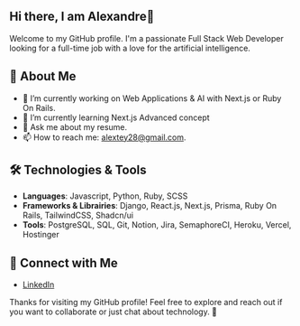 ## Hi there, I am Alexandre👋

Welcome to my GitHub profile. I'm a passionate Full Stack Web Developer looking for a full-time job with a love for the artificial intelligence.

## 🚀 About Me

- 🔭 I’m currently working on Web Applications & AI with Next.js or Ruby On Rails.
- 🌱 I’m currently learning Next.js Advanced concept
- 💬 Ask me about my resume.
- 📫 How to reach me: [alextey28@gmail.com](alextey28@gmail.com).

## 🛠️ Technologies & Tools

- **Languages**: Javascript, Python, Ruby, SCSS
- **Frameworks & Librairies**: Django, React.js, Next.js, Prisma, Ruby On Rails, TailwindCSS, Shadcn/ui
- **Tools**: PostgreSQL, SQL, Git, Notion, Jira, SemaphoreCI, Heroku, Vercel, Hostinger


## 🤝 Connect with Me

- [LinkedIn](https://www.linkedin.com/in/alexandre-teyssier/)

Thanks for visiting my GitHub profile! Feel free to explore and reach out if you want to collaborate or just chat about technology. 🚀

<!--
I am a Software Engineer for almost 3 years, I am passionate about data and artificial intelligence, with solid experience in the tech industry acquired during my studies and professional projects. After completing a curriculum in Application Development (level 6 bac+3/4), I decided to resume my studies to specialize in Data & AI Engineering. Starting in October 2024, I will have the opportunity to apply my skills in a company through a work-study program. 💻

- 🔭 I’m currently working on my Data & IA Skills, also I start a cursus in Data & IA Engineering at Wild Code School. 
- 👯 I’m looking to an internship for October 2024 to master my Data & IA Skills.
- 💬 Ask me about my resume or click the link in my bio to see my portfolio if you want more information
- 📫 How to reach me: alextey28@gmail.com


I’m currently learning SQL for Big Data and Python advanced stuff to apply my skills in Deep Learning, Machine Learning, Data & IA.
 -->
<!--
**Alex-Teyss/Alex-Teyss** is a ✨ _special_ ✨ repository because its `README.md` (this file) appears on your GitHub profile.

Here are some ideas to get you started:

- 🌱 
- 💬 Ask me about ...
- 📫 How to reach me: ...
-->
